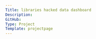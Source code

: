 ```yaml
---
Title: libraries hacked data dashboard
Description: 
GitHub: 
Type: Project
Template: projectpage
---
```

